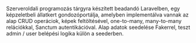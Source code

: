 Szerveroldali programozás tárgyra készített beadandó Laravelben, egy képzeletbeli állatkert gondozóportálja, amelyben implementálva vannak az alap CRUD operáciok, képek feltöltésével, one-to-many, many-to-many relációkkal, Sanctum autentikációval.
Alap adatok seedelése Fakerrel, teszt admin / user belépési logika külön a seederben.
